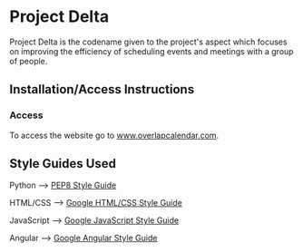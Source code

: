 # Project Delta
Project Delta is the codename given to the project's aspect which focuses on improving the efficiency of scheduling events and meetings with a group of people.

## Installation/Access Instructions

### Access
To access the website go to www.overlapcalendar.com.

## Style Guides Used
Python --> [PEP8 Style Guide](https://www.python.org/dev/peps/pep-0008/)

HTML/CSS --> [Google HTML/CSS Style Guide](https://google.github.io/styleguide/htmlcssguide.html)

JavaScript --> [Google JavaScript Style Guide](https://google.github.io/styleguide/jsguide.html)

Angular --> [Google Angular Style Guide](https://google.github.io/styleguide/angularjs-google-style.html)
